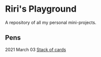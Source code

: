 # Riri's Playground
A repository of all my personal mini-projects.

## Pens
2021 March 03 [Stack of cards](https://codepen.io/rngueco/pen/OJbEpqr)
